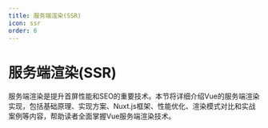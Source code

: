 ```yaml
---
title: 服务端渲染(SSR)
icon: ssr
order: 6
---
```


# 服务端渲染(SSR)

服务端渲染是提升首屏性能和SEO的重要技术。本节将详细介绍Vue的服务端渲染实现，包括基础原理、实现方案、Nuxt.js框架、性能优化、渲染模式对比和实战案例等内容，帮助读者全面掌握Vue服务端渲染技术。
